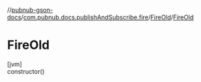 //[pubnub-gson-docs](../../../index.md)/[com.pubnub.docs.publishAndSubscribe.fire](../index.md)/[FireOld](index.md)/[FireOld](-fire-old.md)

# FireOld

[jvm]\
constructor()
